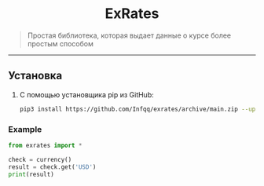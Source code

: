 <h1 align="center">ExRates</h1>
    <blockquote>Простая библиотека, которая выдает данные о курсе более простым способом</blockquote>
</p>
<hr>

## Установка
1) С помощью установщика pip из GitHub: 
   
   ```sh
   pip3 install https://github.com/Infqq/exrates/archive/main.zip --upgrade
   ```

### Example

```python
from exrates import *

check = currency()
result = check.get('USD')
print(result)
```
